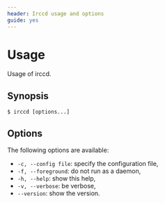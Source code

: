 ```yaml
---
header: Irccd usage and options
guide: yes
---
```


# Usage

Usage of irccd.

## Synopsis

````nohighlight
$ irccd [options...]
````

## Options

The following options are available:

  - `-c, --config file`: specify the configuration file,
  - `-f, --foreground`: do not run as a daemon,
  - `-h, --help`: show this help,
  - `-v, --verbose`: be verbose,
  - `--version`: show the version.
